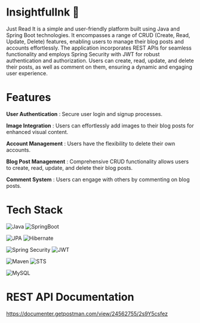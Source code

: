 # InsightfulInk 📖
Just Read It is a simple and user-friendly platform built using Java and Spring Boot technologies. It encompasses a range of CRUD (Create, Read, Update, Delete) features, enabling users to manage their blog posts and accounts effortlessly. The application incorporates REST APIs for seamless functionality and employs Spring Security with JWT for robust authentication and authorization. Users can create, read, update, and delete their posts, as well as comment on them, ensuring a dynamic and engaging user experience.

# Features
**User Authentication** : Secure user login and signup processes.

**Image Integration** : Users can effortlessly add images to their blog posts for enhanced visual content.

**Account Management** : Users have the flexibility to delete their own accounts.

**Blog Post Management** : Comprehensive CRUD functionality allows users to create, read, update, and delete their blog posts.

**Comment System** : Users can engage with others by commenting on blog posts.

# Tech Stack
![Java](https://img.shields.io/badge/Java-E74C3C?style=for-the-badge)  ![SpringBoot](https://img.shields.io/badge/SpringBoot-884EA0?style=for-the-badge)

![JPA](https://img.shields.io/badge/JPA-3498DB?style=for-the-badge) ![Hibernate](https://img.shields.io/badge/Hibernate-F7DC6F?style=for-the-badge)

![Spring Security](https://img.shields.io/badge/SpringSecurity-2ECC71?style=for-the-badge) ![JWT](https://img.shields.io/badge/JWT-1B2631?style=for-the-badge)

![Maven](https://img.shields.io/badge/Maven-DC7633?style=for-the-badge) ![STS](https://img.shields.io/badge/STS-8HB68A?style=for-the-badge)

![MySQL](https://img.shields.io/badge/MySQL-3498DB?style=for-the-badge)

# REST API Documentation

https://documenter.getpostman.com/view/24562755/2s9Y5csfez
